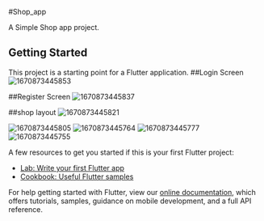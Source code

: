 #Shop_app

A Simple Shop app  project.

## Getting Started

This project is a starting point for a Flutter application.
##Login Screen 
![1670873445853](https://user-images.githubusercontent.com/63354831/207138539-6b60ce65-423a-4e6f-8524-b61b9e2555f1.jpg)


##Register Screen
![1670873445837](https://user-images.githubusercontent.com/63354831/207138391-6b7f084b-3b65-4088-820f-b815e1da3f5c.jpg)

##shop layout
![1670873445821](https://user-images.githubusercontent.com/63354831/207138491-b49ef56e-378b-4155-a797-0e9b70adcbb6.jpg)

![1670873445805](https://user-images.githubusercontent.com/63354831/207139485-f63c266d-e39e-43d4-9dc1-f09286db7905.jpg)
![1670873445764](https://user-images.githubusercontent.com/63354831/207143652-72467f0e-b50c-406a-84ba-49ec37797f01.jpg)
![1670873445777](https://user-images.githubusercontent.com/63354831/207143695-d551056f-7e78-4e04-bbf3-c3d613abef5e.jpg)
![1670873445755](https://user-images.githubusercontent.com/63354831/207143759-6cd6e806-9a08-4e4f-8a55-5d1a0fe3f2b9.jpg)

A few resources to get you started if this is your first Flutter project:

- [Lab: Write your first Flutter app](https://flutter.dev/docs/get-started/codelab)
- [Cookbook: Useful Flutter samples](https://flutter.dev/docs/cookbook)

For help getting started with Flutter, view our
[online documentation](https://flutter.dev/docs), which offers tutorials,
samples, guidance on mobile development, and a full API reference.
